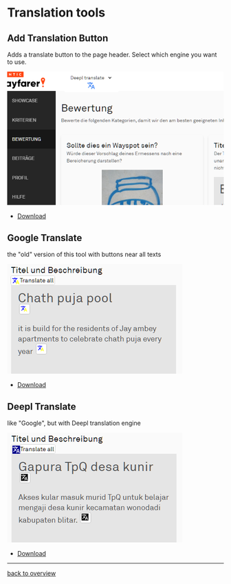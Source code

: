 # Translation tools

## Add Translation Button
Adds a translate button to the page header. Select which engine you want to use.

![Translate Header Button](../images/translate-header.png "translation button")
* [Download](../wfes-AddTranslationButtons.user.js)


## Google Translate
the "old" version of this tool with buttons near all texts

![Google Translate](../images/google-translate.png "Google translation buttons")
* [Download](../wfes-AddTranslationButtonsGoogle.user.js)


## Deepl Translate
like "Google", but with Deepl translation engine

![Deepl Translate](../images/deepl-translate.png "Deepl translation buttons")
* [Download](../wfes-AddTranslationButtonsDeepl.user.js)


---

[back to overview](../english.html)